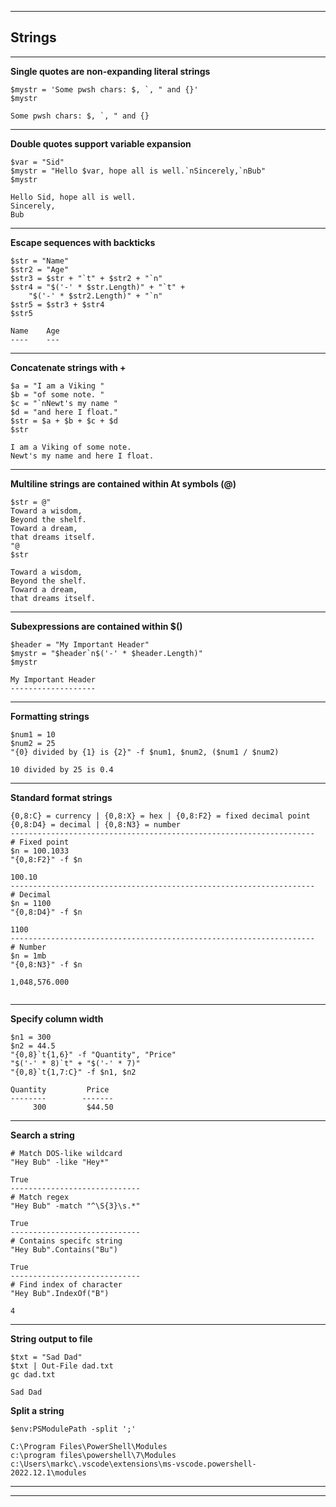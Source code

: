 
***

## Strings

***

**Single quotes are non-expanding literal strings**

```
$mystr = 'Some pwsh chars: $, `, " and {}'
$mystr

Some pwsh chars: $, `, " and {}

```
***

**Double quotes support variable expansion**

```
$var = "Sid"
$mystr = "Hello $var, hope all is well.`nSincerely,`nBub"
$mystr

Hello Sid, hope all is well.
Sincerely,
Bub

```

***

**Escape sequences with backticks**

```
$str = "Name"
$str2 = "Age"
$str3 = $str + "`t" + $str2 + "`n"
$str4 = "$('-' * $str.Length)" + "`t" + 
    "$('-' * $str2.Length)" + "`n"
$str5 = $str3 + $str4 
$str5 

Name    Age
----    ---

```

***

**Concatenate strings with +**

```
$a = "I am a Viking "
$b = "of some note. "
$c = "`nNewt's my name "
$d = "and here I float."
$str = $a + $b + $c + $d 
$str 

I am a Viking of some note. 
Newt's my name and here I float.

```

***

**Multiline strings are contained within At symbols (@)**

```
$str = @"
Toward a wisdom, 
Beyond the shelf.
Toward a dream, 
that dreams itself.
"@
$str 

Toward a wisdom, 
Beyond the shelf.
Toward a dream,
that dreams itself.

```


***

**Subexpressions are contained within $()**

```
$header = "My Important Header"
$mystr = "$header`n$('-' * $header.Length)"
$mystr

My Important Header
-------------------

```

***

**Formatting strings**

```
$num1 = 10
$num2 = 25
"{0} divided by {1} is {2}" -f $num1, $num2, ($num1 / $num2)

10 divided by 25 is 0.4

```

***

**Standard format strings**

```
{0,8:C} = currency | {0,8:X} = hex | {0,8:F2} = fixed decimal point
{0,8:D4} = decimal | {0,8:N3} = number 
--------------------------------------------------------------------
# Fixed point
$n = 100.1033
"{0,8:F2}" -f $n

100.10
--------------------------------------------------------------------
# Decimal
$n = 1100
"{0,8:D4}" -f $n

1100
--------------------------------------------------------------------
# Number
$n = 1mb
"{0,8:N3}" -f $n

1,048,576.000


```


***

**Specify column width**

```
$n1 = 300
$n2 = 44.5
"{0,8}`t{1,6}" -f "Quantity", "Price"
"$('-' * 8)`t" + "$('-' * 7)"
"{0,8}`t{1,7:C}" -f $n1, $n2

Quantity         Price
--------        -------
     300         $44.50

```

***

**Search a string**

```
# Match DOS-like wildcard
"Hey Bub" -like "Hey*"

True
-----------------------------
# Match regex
"Hey Bub" -match "^\S{3}\s.*"

True
-----------------------------
# Contains specifc string
"Hey Bub".Contains("Bu")

True
-----------------------------
# Find index of character
"Hey Bub".IndexOf("B")

4

```

***

**String output to file**

```
$txt = "Sad Dad"
$txt | Out-File dad.txt 
gc dad.txt 

Sad Dad

```

**Split a string**

```
$env:PSModulePath -split ';'

C:\Program Files\PowerShell\Modules
c:\program files\powershell\7\Modules
c:\Users\markc\.vscode\extensions\ms-vscode.powershell-2022.12.1\modules

```


***
***
